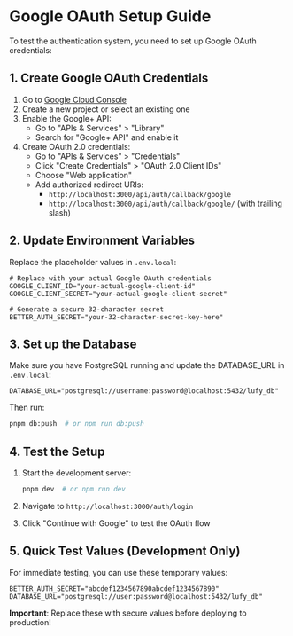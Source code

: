 # Google OAuth Setup Guide

To test the authentication system, you need to set up Google OAuth credentials:

## 1. Create Google OAuth Credentials

1. Go to [Google Cloud Console](https://console.cloud.google.com/)
2. Create a new project or select an existing one
3. Enable the Google+ API:
   - Go to "APIs & Services" > "Library"
   - Search for "Google+ API" and enable it
4. Create OAuth 2.0 credentials:
   - Go to "APIs & Services" > "Credentials"
   - Click "Create Credentials" > "OAuth 2.0 Client IDs"
   - Choose "Web application"
   - Add authorized redirect URIs:
     - `http://localhost:3000/api/auth/callback/google`
     - `http://localhost:3000/api/auth/callback/google/` (with trailing slash)

## 2. Update Environment Variables

Replace the placeholder values in `.env.local`:

```env
# Replace with your actual Google OAuth credentials
GOOGLE_CLIENT_ID="your-actual-google-client-id"
GOOGLE_CLIENT_SECRET="your-actual-google-client-secret"

# Generate a secure 32-character secret
BETTER_AUTH_SECRET="your-32-character-secret-key-here"
```

## 3. Set up the Database

Make sure you have PostgreSQL running and update the DATABASE_URL in `.env.local`:

```env
DATABASE_URL="postgresql://username:password@localhost:5432/lufy_db"
```

Then run:

```bash
pnpm db:push  # or npm run db:push
```

## 4. Test the Setup

1. Start the development server:

   ```bash
   pnpm dev  # or npm run dev
   ```

2. Navigate to `http://localhost:3000/auth/login`

3. Click "Continue with Google" to test the OAuth flow

## 5. Quick Test Values (Development Only)

For immediate testing, you can use these temporary values:

```env
BETTER_AUTH_SECRET="abcdef1234567890abcdef1234567890"
DATABASE_URL="postgresql://user:password@localhost:5432/lufy_db"
```

**Important**: Replace these with secure values before deploying to production!
